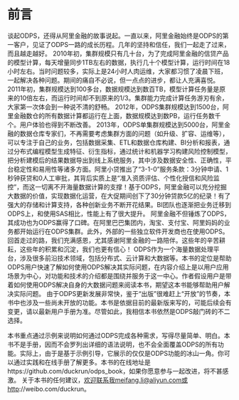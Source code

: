 # 前言


谈起ODPS，还得从阿里金融的故事说起。一直以来，阿里金融始终是ODPS的第一客户，见证了ODPS一路的成长历程。几年的坚持和信任，我们一起走了过来，而且越走越好。
2010年初，集群规模只有几十台，为了完成阿里金融的信贷产品的模型计算，每天增量同步1TB左右的数据，执行几十个模型计算，运行时间在18小时左右。当时问题较多，实际上是24小时人肉运维，大家都习惯了凌晨下班，一起解决各种问题。期间的痛自不必说，但一点点的进步，都让人充满喜悦。
2011年初，集群规模达到100多台，数据规模达到数百TB，模型计算任务量是原来的10倍左右，而运行时间却不到原来的1/3。集群能力完成计算任务游刃有余，大家第一次体会到一种说不清的舒畅。
2012年，ODPS集群规模达到1500台，阿里金融数仓的所有数据计算都运行在上面，数据规模达到数PB，运行任务数千个。用户体验也得到不断改善。
2013年，ODPS单集群规模达到5000台，阿里金融的数据仓库专家们，不再需要考虑集群方面的问题（如升级、扩容、运维等），可以专注于自己的业务，包括数据采集、ETL和数据仓库构建、BI分析和报表，通过分布式编程模型生成特征、衍生指标，通过统计和机器学习构建风险控制模型，把分析建模后的结果数据导出到线上系统服务，其中涉及数据安全性、正确性，平台稳定性和易用性等诸多方面。阿里小贷推出了“3-1-0”服务条款：3分钟申请、1秒钟获贷和0人工审批，其背后实质上是“准入资质评估、个性化授信和风险监控”，而这一切离不开海量数据计算的支撑！基于ODPS，阿里金融可以充分挖掘大数据的价值，实现数据化运营，在大促期间创下了30分钟贷款5亿的纪录！有了强大的存储和计算支持，各种创新业务不断开花结果。BI团队也逐渐把业务迁移到ODPS上，和使用SAS相比，性能上有了很大提升。
阿里金融不但锤炼了ODPS，其成功也为ODPS赢得了口碑。在阿里巴巴集团内，淘宝、支付宝、阿里妈妈的业务都开始运行在ODPS集群。此外，外部的一些独立软件开发商也在使用ODPS。
回首走过的路，我们充满感恩，尤其感谢阿里金融的一路陪伴。这些年的辛苦耕耘，这些年的积累和沉淀，我们也更有信心！
ODPS作为一个海量数据处理平台，涉及很多前沿技术领域，包括分布式、云计算和大数据等。本书的定位是帮助ODPS用户快速了解如何使用ODPS解决其实际问题，在内容介绍上是以用户应用场景为中心，对功能和技术的介绍都是围绕并服务于这一中心。作者假设用户是带着如何使用ODPS解决自身的大数据问题来阅读本书，期望这本书能够帮助用户解决实际问题。
由于ODPS更新发展非常快，鉴于“出版”很难赶上“开放”的节奏，本书中也涉及一些尚未开放的功能。本书是依据目前的最新版来写的，可能后续会有变更，请以最新用户手册为准。尽管如此，我相信本书依然是ODPS敲门砖的不二选择。

本书重点通过示例来说明如何通过ODPS完成各种需求，写得尽量简单、明白。本书不是手册，因而不会罗列出详细的语法说明，也不会全面覆盖ODPS的所有功能。实际上，由于是基于示例引导，它展示的仅仅是ODPS功能的冰山一角。你可以通过实践和在线手册了解更多。本书的在线地址是https://github.com/duckrun/odps_book，如果你愿意参与一起改进，将不甚感激。
关于本书的任何建议，欢迎联系我meifang.li@aliyun.com或http://weibo.com/duckrun。
